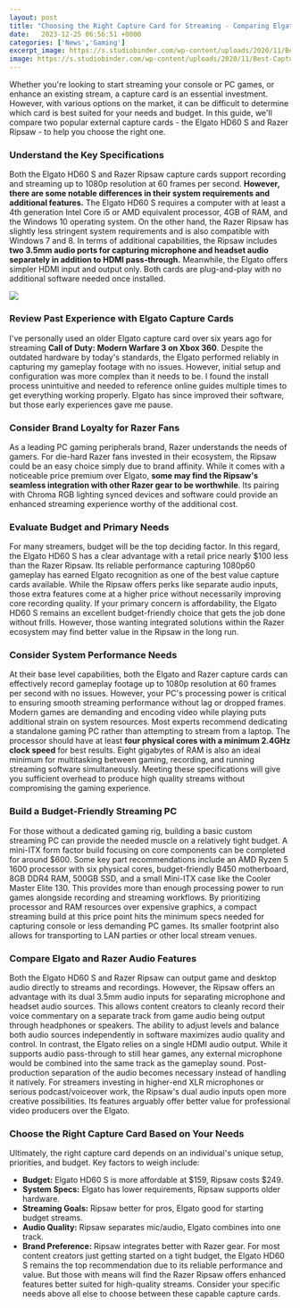 ```yaml
---
layout: post
title: "Choosing the Right Capture Card for Streaming - Comparing Elgato vs Razer Ripsaw Options"
date:   2023-12-25 06:56:51 +0000
categories: ['News','Gaming']
excerpt_image: https://s.studiobinder.com/wp-content/uploads/2020/11/Best-Capture-Cards-for-Streaming-Buying-Guide-StudioBinder.jpeg
image: https://s.studiobinder.com/wp-content/uploads/2020/11/Best-Capture-Cards-for-Streaming-Buying-Guide-StudioBinder.jpeg
---
```


Whether you're looking to start streaming your console or PC games, or enhance an existing stream, a capture card is an essential investment. However, with various options on the market, it can be difficult to determine which card is best suited for your needs and budget. In this guide, we'll compare two popular external capture cards - the Elgato HD60 S and Razer Ripsaw - to help you choose the right one.
### Understand the Key Specifications 
Both the Elgato HD60 S and Razer Ripsaw capture cards support recording and streaming up to 1080p resolution at 60 frames per second. **However, there are some notable differences in their system requirements and additional features.**
The Elgato HD60 S requires a computer with at least a 4th generation Intel Core i5 or AMD equivalent processor, 4GB of RAM, and the Windows 10 operating system. On the other hand, the Razer Ripsaw has slightly less stringent system requirements and is also compatible with Windows 7 and 8. 
In terms of additional capabilities, the Ripsaw includes **two 3.5mm audio ports for capturing microphone and headset audio separately in addition to HDMI pass-through.** Meanwhile, the Elgato offers simpler HDMI input and output only. Both cards are plug-and-play with no additional software needed once installed.

![](https://i.ytimg.com/vi/oUpH2iyJAjY/maxresdefault.jpg)
### Review Past Experience with Elgato Capture Cards
I've personally used an older Elgato capture card over six years ago for streaming **Call of Duty: Modern Warfare 3 on Xbox 360**. Despite the outdated hardware by today's standards, the Elgato performed reliably in capturing my gameplay footage with no issues. 
However, initial setup and configuration was more complex than it needs to be. I found the install process unintuitive and needed to reference online guides multiple times to get everything working properly. Elgato has since improved their software, but those early experiences gave me pause.
### Consider Brand Loyalty for Razer Fans 
As a leading PC gaming peripherals brand, Razer understands the needs of gamers. For die-hard Razer fans invested in their ecosystem, the Ripsaw could be an easy choice simply due to brand affinity. 
While it comes with a noticeable price premium over Elgato, **some may find the Ripsaw's seamless integration with other Razer gear to be worthwhile**. Its pairing with Chroma RGB lighting synced devices and software could provide an enhanced streaming experience worthy of the additional cost.
### Evaluate Budget and Primary Needs
For many streamers, budget will be the top deciding factor. In this regard, the Elgato HD60 S has a clear advantage with a retail price nearly $100 less than the Razer Ripsaw. 
Its reliable performance capturing 1080p60 gameplay has earned Elgato recognition as one of the best value capture cards available. While the Ripsaw offers perks like separate audio inputs, those extra features come at a higher price without necessarily improving core recording quality. 
If your primary concern is affordability, the Elgato HD60 S remains an excellent budget-friendly choice that gets the job done without frills. However, those wanting integrated solutions within the Razer ecosystem may find better value in the Ripsaw in the long run.
### Consider System Performance Needs 
At their base level capabilities, both the Elgato and Razer capture cards can effectively record gameplay footage up to 1080p resolution at 60 frames per second with no issues. However, your PC's processing power is critical to ensuring smooth streaming performance without lag or dropped frames.
Modern games are demanding and encoding video while playing puts additional strain on system resources. Most experts recommend dedicating a standalone gaming PC rather than attempting to stream from a laptop. The processor should have at least **four physical cores with a minimum 2.4GHz clock speed** for best results. 
Eight gigabytes of RAM is also an ideal minimum for multitasking between gaming, recording, and running streaming software simultaneously. Meeting these specifications will give you sufficient overhead to produce high quality streams without compromising the gaming experience.
### Build a Budget-Friendly Streaming PC
For those without a dedicated gaming rig, building a basic custom streaming PC can provide the needed muscle on a relatively tight budget. A mini-ITX form factor build focusing on core components can be completed for around $600.
Some key part recommendations include an AMD Ryzen 5 1600 processor with six physical cores, budget-friendly B450 motherboard, 8GB DDR4 RAM, 500GB SSD, and a small Mini-ITX case like the Cooler Master Elite 130. This provides more than enough processing power to run games alongside recording and streaming workflows.
By prioritizing processor and RAM resources over expensive graphics, a compact streaming build at this price point hits the minimum specs needed for capturing console or less demanding PC games. Its smaller footprint also allows for transporting to LAN parties or other local stream venues.
### Compare Elgato and Razer Audio Features 
Both the Elgato HD60 S and Razer Ripsaw can output game and desktop audio directly to streams and recordings. However, the Ripsaw offers an advantage with its dual 3.5mm audio inputs for separating microphone and headset audio sources. 
This allows content creators to cleanly record their voice commentary on a separate track from game audio being output through headphones or speakers. The ability to adjust levels and balance both audio sources independently in software maximizes audio quality and control.
In contrast, the Elgato relies on a single HDMI audio output. While it supports audio pass-through to still hear games, any external microphone would be combined into the same track as the gameplay sound. Post-production separation of the audio becomes necessary instead of handling it natively.
For streamers investing in higher-end XLR microphones or serious podcast/voiceover work, the Ripsaw's dual audio inputs open more creative possibilities. Its features arguably offer better value for professional video producers over the Elgato.
### Choose the Right Capture Card Based on Your Needs
Ultimately, the right capture card depends on an individual's unique setup, priorities, and budget. Key factors to weigh include:
- **Budget:** Elgato HD60 S is more affordable at $159, Ripsaw costs $249.
- **System Specs:** Elgato has lower requirements, Ripsaw supports older hardware.  
- **Streaming Goals:** Ripsaw better for pros, Elgato good for starting budget streams.
- **Audio Quality:** Ripsaw separates mic/audio, Elgato combines into one track.
- **Brand Preference:** Ripsaw integrates better with Razer gear.
For most content creators just getting started on a tight budget, the Elgato HD60 S remains the top recommendation due to its reliable performance and value. But those with means will find the Razer Ripsaw offers enhanced features better suited for high-quality streams. Consider your specific needs above all else to choose between these capable capture cards.